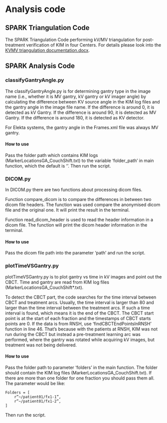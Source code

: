 # Analysis code

## SPARK Triangulation Code

The SPARK Triangulation Code performing kV/MV triangulation for post-treatment verification of KIM in four Centers. For details please look into the [KVMV triangulation documentation.docx](https://github.com/ACRF-Image-X-Institute/SPARK-data-analysis-code/blob/main/Analysis%20code/SPARK%20Triangulation%20Code/KVMV%20triangulation%20documentation.docx).

## SPARK Analysis Code
### classifyGantryAngle.py
The classifyGantryAngle.py is for determining gantry type in the image name (i.e., whether it is MV gantry, kV gantry or kV imager angle) by calculating the difference between KV source angle in the KIM log files and the gantry angle in the image file name.
If the difference is around 0, it is detected as kV Gantry.
If the difference is around 90, it is detected as MV Gantry.
If the difference is around 180, it is detected as KV detector.

For Elekta systems, the gantry angle in the Frames.xml file was always MV gantry.

#### How to use
Pass the folder path which contains KIM logs (MarkerLocationsGA_CouchShift.txt) to the variable ‘folder_path’ in main function, which the default is ‘’. Then run the script.

### DICOM.py
In DICOM.py there are two functions about processing dicom files. 

Function compare_dicom is to compare the differences in between two dicom file headers. The function was used compare the anonymised dicom file and the original one. It will print the result in the terminal. 

Function read_dicom_header is used to read the header information in a dicom file. The function will print the dicom header information in the terminal.

#### How to use
Pass the dicom file path into the parameter ‘path’ and run the script.

### plotTimeVSGantry.py
plotTimeVSGantry.py is to plot gantry vs time in kV images and point out the CBCT. Time and gantry are read from KIM log files (MarkerLocationsGA_CouchShift*.txt).

To detect the CBCT part, the code searches for the time interval between CBCT and treatment arcs. Usually, the time interval is larger than 80 and larger than the time interval between the treatment arcs. If such a time interval is found, which means it is the end of the CBCT. The CBCT start point is at the start of each fraction and the timestamps of CBCT starts points are 0.
If the data is from RNSH, use ‘findCBCTEndPointsInRNSH’ function in line 46. That’s because with the patients at RNSH, KIM was not run during the CBCT but instead a pre-treatment learning arc was performed, where the gantry was rotated while acquiring kV images, but treatment was not being delivered.

#### How to use
Pass the folder path to parameter ‘folders’ in the main function. The folder should contain the KIM log files (MarkerLocationsGA_CouchShift.txt). If there are more than one folder for one fraction you should pass them all. The parameter would be like:

```
Folders = [
	r”~/patient01/fx1-1”,
	r”~/patient01/fx1-2”,
]
```

Then run the script.
